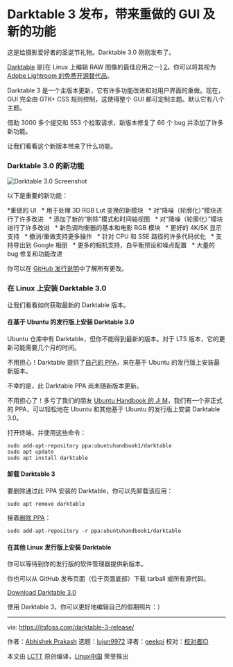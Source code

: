 [#]: collector: (lujun9972)
[#]: translator: (geekpi)
[#]: reviewer: ( )
[#]: publisher: ( )
[#]: url: ( )
[#]: subject: (Darktable 3 Released With GUI Rework and New Features)
[#]: via: (https://itsfoss.com/darktable-3-release/)
[#]: author: (Abhishek Prakash https://itsfoss.com/author/abhishek/)

Darktable 3 发布，带来重做的 GUI 及新的功能
======

这是给摄影爱好者的圣诞节礼物。Darktable 3.0 刚刚发布了。

[Darktable][1] 是[在 Linux 上编辑 RAW 图像的最佳应用之一] [2]。你可以将其视为 [Adobe Lightroom 的免费开源替代品][3]。

Darktable 3 是一个主版本更新，它有许多功能改进和对用户界面的重做。现在，GUI 完全由 GTK+ CSS 规则控制，这使得整个 GUI 都可定制主题。默认它有八个主题。

借助 3000 多个提交和 553 个拉取请求，新版本修复了 66 个 bug 并添加了许多新功能。

让我们看看这个新版本带来了什么功能。

### Darktable 3.0 的新功能

![Darktable 3.0 Screenshot][4]

以下是重要的新功能：

   *重做的 UI
  * 用于处理 3D RGB Lut 变换的新模块
  * 对“降噪（轮廓化）”模块进行了许多改进
  * 添加了新的“剔除”模式和时间轴视图
  * 对“降噪（轮廓化）”模块进行了许多改进
  * 新色调均衡器的基本和电影 RGB 模块
  * 更好的 4K/5K 显示支持
  * 撤消/重做支持更多操作
  * 针对 CPU 和 SSE 路径的许多代码优化
  * 支持导出到 Google 相册
  * 更多的相机支持，白平衡预设和噪点配置
  * 大量的 bug 修复和功能改进


你可以在 [GitHub 发行说明][5]中了解所有更改。

### 在 Linux 上安装 Darktable 3.0

让我们看看如何获​​取最新的 Darktable 版本。

#### 在基于 Ubuntu 的发行版上安装 Darktable 3.0

Ubuntu 仓库中有 Darktable，但你不能得到最新的版本。对于 LTS 版本，它的更新可能需要几个月的时间。

不用担心！Darktable 提供了[自己的 PPA][6]，来在基于 Ubuntu 的发行版上安装最新版本。

不幸的是，此 Darktable PPA 尚未随新版本更新。

不用担心了！多亏了我们的朋友 [Ubuntu Handbook 的 Ji M][7]，我们有一个非正式的 PPA，可以轻松地在 Ubuntu 和其他基于 Ubuntu 的发行版上安装 Darktable 3.0。

打开终端，并使用这些命令：

```
sudo add-apt-repository ppa:ubuntuhandbook1/darktable
sudo apt update
sudo apt install darktable
```

#### 卸载 Darktable 3

要删除通过此 PPA 安装的 Darktable，你可以先卸载该应用：

```
sudo apt remove darktable
```

接着[删除 PPA][8]：

```
sudo add-apt-repository -r ppa:ubuntuhandbook1/darktable
```

#### 在其他 Linux 发行版上安装 Darktable

你可以等待到你的发行版的软件管理器提供新版本。

你也可以从 GitHub 发布页面（位于页面底部）下载 tarball 或所有源代码。

[Download Darktable 3.0][5]

使用 Darktable 3，你可以更好地编辑自己的假期照片：）

--------------------------------------------------------------------------------

via: https://itsfoss.com/darktable-3-release/

作者：[Abhishek Prakash][a]
选题：[lujun9972][b]
译者：[geekpi](https://github.com/geekpi)
校对：[校对者ID](https://github.com/校对者ID)

本文由 [LCTT](https://github.com/LCTT/TranslateProject) 原创编译，[Linux中国](https://linux.cn/) 荣誉推出

[a]: https://itsfoss.com/author/abhishek/
[b]: https://github.com/lujun9972
[1]: https://www.darktable.org/
[2]: https://itsfoss.com/raw-image-tools-linux/
[3]: https://itsfoss.com/open-source-photoshop-alternatives/
[4]: https://i1.wp.com/itsfoss.com/wp-content/uploads/2019/12/darktable_3_screenshot.jpg?ssl=1
[5]: https://github.com/darktable-org/darktable/releases/tag/release-3.0.0
[6]: https://launchpad.net/~pmjdebruijn/+archive/ubuntu/darktable-release
[7]: http://ubuntuhandbook.org/index.php/2019/12/install-darktable-3-0-0-ubuntu-18-04-19-10/
[8]: https://itsfoss.com/how-to-remove-or-delete-ppas-quick-tip/
